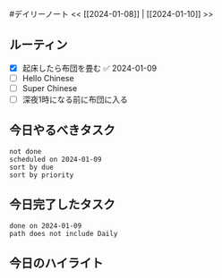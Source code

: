 #デイリーノート
<< [[2024-01-08]] | [[2024-01-10]] >>
## ルーティン
- [x] 起床したら布団を畳む ✅ 2024-01-09
- [ ] Hello Chinese
- [ ] Super Chinese
- [ ] 深夜1時になる前に布団に入る
## 今日やるべきタスク
```tasks
not done
scheduled on 2024-01-09
sort by due
sort by priority
```
## 今日完了したタスク
```tasks
done on 2024-01-09
path does not include Daily
```
## 今日のハイライト
